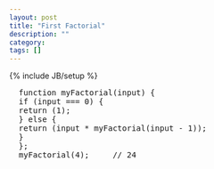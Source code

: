 ```yaml
---
layout: post
title: "First Factorial"
description: ""
category: 
tags: []
---
```

{% include JB/setup %}

<pre>
  function myFactorial(input) {
  if (input === 0) {
  return (1);
  } else {
  return (input * myFactorial(input - 1));
  }
  };
  myFactorial(4);     // 24
</pre>